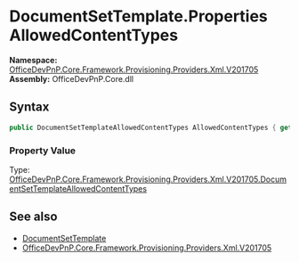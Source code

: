 # DocumentSetTemplate.Properties AllowedContentTypes
  

**Namespace:** [OfficeDevPnP.Core.Framework.Provisioning.Providers.Xml.V201705](OfficeDevPnP.Core.Framework.Provisioning.Providers.Xml.V201705.md)  
**Assembly:** OfficeDevPnP.Core.dll  
## Syntax
```C#
public DocumentSetTemplateAllowedContentTypes AllowedContentTypes { get; set; }
```

### Property Value
Type: [OfficeDevPnP.Core.Framework.Provisioning.Providers.Xml.V201705.DocumentSetTemplateAllowedContentTypes](OfficeDevPnP.Core.Framework.Provisioning.Providers.Xml.V201705.DocumentSetTemplateAllowedContentTypes.md)  

## See also
- [DocumentSetTemplate](OfficeDevPnP.Core.Framework.Provisioning.Providers.Xml.V201705.DocumentSetTemplate.md) 
- [OfficeDevPnP.Core.Framework.Provisioning.Providers.Xml.V201705](OfficeDevPnP.Core.Framework.Provisioning.Providers.Xml.V201705.md) 
